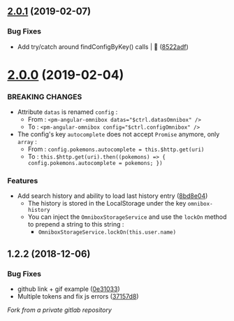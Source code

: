 ## [2.0.1](https://github.com/pmsipilot/angular-omnibox/compare/v2.0.0...v2.0.1) (2019-02-07)


### Bug Fixes

* Add try/catch around findConfigByKey() calls | :bug: ([8522adf](https://github.com/pmsipilot/angular-omnibox/commit/8522adf))



# [2.0.0](https://github.com/pmsipilot/angular-omnibox/compare/v1.2.2...v2.0.0) (2019-02-04)

### BREAKING CHANGES
* Attribute `datas` is renamed `config` :
  * From : `<pm-angular-omnibox datas="$ctrl.datasOmnibox" />`
  * To : `<pm-angular-omnibox config="$ctrl.configOmnibox" />`
* The config's key `autocomplete` does not accept `Promise` anymore, only `array` :
  * From : `config.pokemons.autocomplete = this.$http.get(uri)`
  * To : `this.$http.get(uri).then((pokemons) => { config.pokemons.autocomplete = pokemons; })`

### Features

* Add search history and ability to load last history entry ([8bd8e04](https://github.com/pmsipilot/angular-omnibox/commit/8bd8e04))
  * The history is stored in the LocalStorage under the key `omnibox-history`
  * You can inject the `OmniboxStorageService` and use the `lockOn` method to prepend a string to this string :
    * `OmniboxStorageService.lockOn(this.user.name)`

## 1.2.2 (2018-12-06)


### Bug Fixes

* github link + gif example ([0e31033](https://github.com/pmsipilot/angular-omnibox/commit/0e31033))
* Multiple tokens and fix js errors ([37157d8](https://github.com/pmsipilot/angular-omnibox/commit/37157d8))


*Fork from a private gitlab repository*
